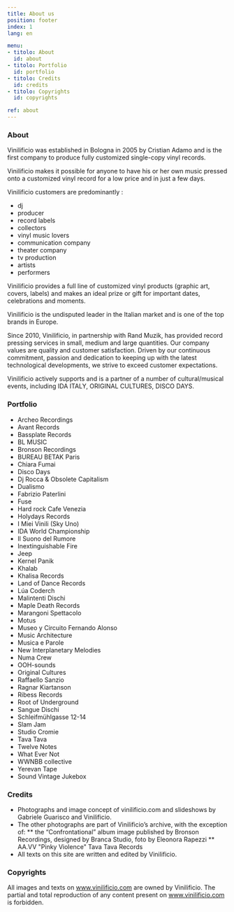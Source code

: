 ```yaml
---
title: About us
position: footer
index: 1
lang: en

menu:
- titolo: About
  id: about
- titolo: Portfolio
  id: portfolio
- titolo: Credits
  id: credits
- titolo: Copyrights
  id: copyrights

ref: about
---
```


### About
Vinilificio was established in Bologna in 2005 by Cristian Adamo and is the first company to produce fully customized single-copy vinyl records.

Vinilificio makes it possible for anyone to have his or her own music pressed onto a customized vinyl record for a low price and in just a few days.

Vinilificio customers are predominantly :


* dj
* producer
* record labels
* collectors
* vinyl music lovers
* communication company
* theater company
* tv production
* artists
* performers

Vinilificio provides a full line of customized vinyl products (graphic art, covers, labels) and makes an ideal  prize or gift for important dates, celebrations and moments.

Vinilificio is the undisputed leader in the Italian market and is one of the top brands in Europe.

Since 2010, Vinilificio, in partnership with Rand Muzik, has provided record pressing services in small, medium and large quantities. Our company values are quality and customer satisfaction. Driven by our continuous commitment, passion and dedication to keeping up with the latest technological developments, we strive to exceed customer expectations.

Vinilificio actively supports and is a partner of a number of cultural/musical events, including IDA ITALY, ORIGINAL CULTURES, DISCO DAYS. 

### Portfolio
* Archeo Recordings
* Avant Records
* Bassplate Records
* BL MUSIC
* Bronson Recordings
* BUREAU BETAK Paris
* Chiara Fumai
* Disco Days
* Dj Rocca &  Obsolete Capitalism
* Dualismo
* Fabrizio Paterlini
* Fuse
* Hard rock Cafe Venezia
* Holydays Records
* I Miei Vinili (Sky Uno)
* IDA World Championship
* Il Suono del Rumore
* Inextinguishable Fire
* Jeep
* Kernel Panik
* Khalab
* Khalisa Records
* Land of Dance Records
* Lúa Coderch
* Malintenti Dischi
* Maple Death Records
* Marangoni Spettacolo
* Motus
* Museo y Circuito Fernando Alonso
* Music Architecture
* Musica e Parole
* New Interplanetary Melodies
* Numa Crew
* OOH-sounds
* Original Cultures
* Raffaello Sanzio
* Ragnar Kiartanson
* Ribess Records
* Root of Underground
* Sangue Dischi
* Schleifmühlgasse 12-14
* Slam Jam
* Studio Cromie
* Tava Tava
* Twelve Notes
* What Ever Not
* WWNBB collective
* Yerevan Tape
* Sound Vintage Jukebox

### Credits
* Photographs and image concept of vinilificio.com and slideshows by Gabriele Guarisco and Vinilificio.
* The other photographs are part of Vinilificio’s archive, with the exception of: 
** the “Confrontational” album image published by Bronson Recordings, designed by Branca Studio, foto by Eleonora Rapezzi
** AA.VV "Pinky Violence" Tava Tava Records
* All texts on this site are written and edited by Vinilificio.


### Copyrights
All images and texts on www.vinilificio.com are owned by Vinilificio. The partial and total reproduction of any content present on www.vinilificio.com is forbidden.
